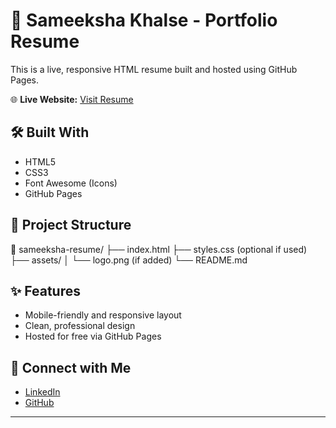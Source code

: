 # 💼 Sameeksha Khalse - Portfolio Resume

This is a live, responsive HTML resume built and hosted using GitHub Pages.

🌐 **Live Website:** [Visit Resume](https://Samiksha2707.github.io/sameeksha-resume/)

## 🛠️ Built With
- HTML5
- CSS3
- Font Awesome (Icons)
- GitHub Pages

## 📂 Project Structure
📁 sameeksha-resume/
├── index.html
├── styles.css (optional if used)
├── assets/
│ └── logo.png (if added)
└── README.md


## ✨ Features
- Mobile-friendly and responsive layout
- Clean, professional design
- Hosted for free via GitHub Pages

## 🔗 Connect with Me
- [LinkedIn](https://www.linkedin.com/in/sameeksha-khalse-32401227b/)
- [GitHub](https://github.com/Samiksha2707)

---
